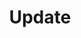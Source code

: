 ---
# chapter headline title
title: Update
# chapter url slug
slug: update
# chapter sections, also used for building the sidebar navigation
sections: 
  - slug: update-forv451-v459
    title: For OXID eShop (CE,PE,EE)<br>v4.5.1 – v4.5.9
  - slug: update-forv46-v52
    title: For OXID eSHOP (CE,PE,EE)<br>v4.6.x-v4.7.3.x and v5.0.x-v5.2.x
# position, used for sorting the chapters
position: 3	

---